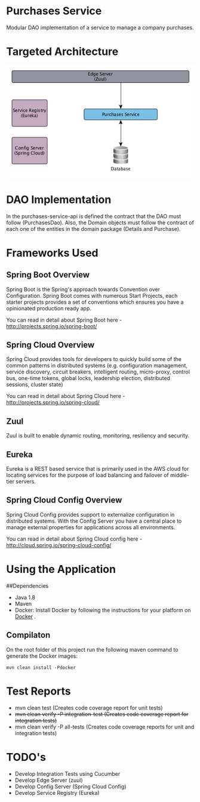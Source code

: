 # Purchases Service

Modular DAO implementation of a service to manage a company purchases.

# Targeted Architecture

![Targeted Architecture](./images/targeted_architecture.png)

# DAO Implementation

In the purchases-service-api is defined the contract that the DAO must follow (PurchasesDao). Also, the Domain objects must follow the contract of each one of the entities in the domain package (Details and Purchase).
 

# Frameworks Used

## Spring Boot Overview

Spring Boot is the Spring's approach towards Convention over Configuration. Spring Boot comes with numerous Start Projects, each starter projects provides a set of conventions which ensures you have a opinionated production ready app.

You can read in detail about Spring Boot here - http://projects.spring.io/spring-boot/

## Spring Cloud Overview

Spring Cloud provides tools for developers to quickly build some of the common patterns in distributed systems (e.g. configuration management, service discovery, circuit breakers, intelligent routing, micro-proxy, control bus, one-time tokens, global locks, leadership election, distributed sessions, cluster state)

You can read in detail about Spring Cloud here - http://projects.spring.io/spring-cloud/

## Zuul

Zuul is built to enable dynamic routing, monitoring, resiliency and security.

## Eureka

Eureka is a REST based service that is primarily used in the AWS cloud for locating services for the purpose of load balancing and failover of middle-tier servers.

## Spring Cloud Config Overview

Spring Cloud Config provides support to externalize configuration in distributed systems. With the Config Server you have a central place to manage external properties for applications across all environments.

You can read in detail about Spring Cloud config here - http://cloud.spring.io/spring-cloud-config/

# Using the Application
##Dependencies

* Java 1.8
* Maven
* Docker: Install Docker by following the instructions for your platform on [Docker](https://docs.docker.com/engine/installation/) .

## Compilaton

On the root folder of this project run the following maven command to generate the Docker images:

    mvn clean install -Pdocker

# Test Reports

* mvn clean test (Creates code coverage report for unit tests)
* ~~mvn clean verify -P integration-test (Creates code coverage report for integration tests)~~
* mvn clean verify -P all-tests (Creates code coverage reports for unit and integration tests)

# TODO's

* Develop Integration Tests using Cucumber
* Develop Edge Server (zuul)
* Develop Config Server (Spring Cloud Config)
* Develop Service Registry (Eureka)